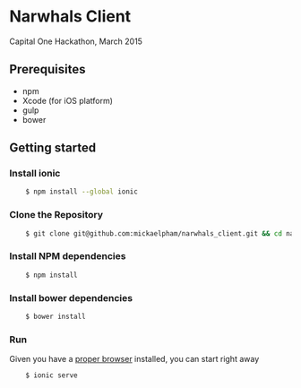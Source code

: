 # Narwhals Client

Capital One Hackathon, March 2015

## Prerequisites

* npm
* Xcode (for iOS platform)
* gulp
* bower




## Getting started

### Install ionic

````bash
    $ npm install --global ionic
````


### Clone the Repository

````bash
    $ git clone git@github.com:mickaelpham/narwhals_client.git && cd narwhals_client
````

### Install NPM dependencies

````bash
    $ npm install 
````


### Install bower dependencies

````bash
    $ bower install
````


### Run
Given you have a [proper browser](https://www.google.com/chrome/) installed, you can start right away

````bash
    $ ionic serve
````


    